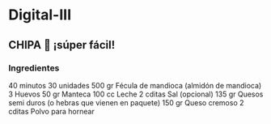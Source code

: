 # Digital-III

## CHIPA 🧀 ¡súper fácil!

### Ingredientes

40 minutos
30 unidades
500 gr Fécula de mandioca (almidón de mandioca)
3 Huevos
50 gr Manteca
100 cc Leche
2 cditas Sal (opcional)
135 gr Quesos semi duros (o hebras que vienen en paquete)
150 gr Queso cremoso
2 cditas Polvo para hornear